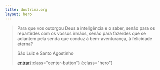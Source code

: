 ```yaml
---
title: doutrina.org
layout: hero
---
```


> Para que vos outorgou Deus a inteligência e o saber, senão para os repartirdes com os vossos irmãos, senão para fazerdes que se adiantem pela senda que conduz à bem-aventurança, à felicidade eterna?  
>
> São Luiz e Santo Agostinho
>
>[entrar](./home.html){:class="center-button"}
{:class="hero"}

